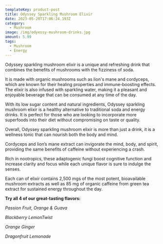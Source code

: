 ```yaml
---
templateKey: product-post
title: Odyssey Sparkling Mushroom Elixir
date: 2023-05-20T17:06:24.193Z
category:
  - Mushroom
image: /img/odyessy-mushroom-drinks.jpg
amount: 5.99
tags:
  - Mushroom
  - Energy
---
```

Odyssey sparkling mushroom elixir is a unique and refreshing drink that combines the benefits of mushrooms with the fizziness of soda.

It is made with organic mushrooms such as lion's mane and cordyceps, which are known for their healing properties and immune-boosting effects. The elixir is also infused with sparkling water, making it a pleasant and enjoyable beverage that can be consumed at any time of the day.

With its low sugar content and natural ingredients, Odyssey sparkling mushroom elixir is a healthy alternative to traditional soda and energy drinks. It is perfect for those who are looking to incorporate more superfoods into their diet without compromising on taste or quality.

Overall, Odyssey sparkling mushroom elixir is more than just a drink, it is a wellness tonic that can nourish both the body and mind.

Cordyceps and lion’s mane extract can invigorate the mind, body, and spirit, providing the same benefits of caffeine without experiencing a crash.

Rich in nootropics, these adaptogenic fungi boost cognitive function and increase clarity and focus while each unique flavor is sure to indulge the senses.

Each can of elixir contains 2,500 mgs of the most potent, bioavailable mushroom extracts as well as 85 mg of organic caffeine from green tea extract for sustained energy throughout the day.

**Try all 4 of our great-tasting flavors:**

*Passion Fruit, Orange & Guava* 

*Blackberry LemonTwist*

*Orange Ginger* 

 *Dragonfruit Lemonade*